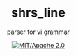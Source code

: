 
<div align="center">

# shrs_line

parser for vi grammar

[![MIT/Apache 2.0](https://img.shields.io/badge/license-MIT%2FApache-blue.svg)](#)

</div>

